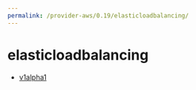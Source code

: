 ```yaml
---
permalink: /provider-aws/0.19/elasticloadbalancing/
---
```


# elasticloadbalancing



* [v1alpha1](v1alpha1/index.md)